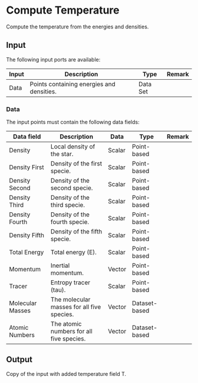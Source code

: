 # Compute Temperature

Compute the temperature from the energies and densities.

## Input

The following input ports are available:

| Input | Description                               | Type     | Remark |
| ----- | ----------------------------------------- | -------- | ------ |
| Data  | Points containing energies and densities. | Data Set |        |

### Data

The input points must contain the following data fields:

| Data field       | Description                                | Data   | Type          | Remark |
| ---------------- | ------------------------------------------ | ------ | ------------- | ------ |
| Density          | Local density of the star.                 | Scalar | Point-based   |        |
| Density First    | Density of the first specie.               | Scalar | Point-based   |        |
| Density Second   | Density of the second specie.              | Scalar | Point-based   |        |
| Density Third    | Density of the third specie.               | Scalar | Point-based   |        |
| Density Fourth   | Density of the fourth specie.              | Scalar | Point-based   |        |
| Density Fifth    | Density of the fifth specie.               | Scalar | Point-based   |        |
| Total Energy     | Total energy (E).                          | Scalar | Point-based   |        |
| Momentum         | Inertial momentum.                         | Vector | Point-based   |        |
| Tracer           | Entropy tracer (tau).                      | Scalar | Point-based   |        |
| Molecular Masses | The molecular masses for all five species. | Vector | Dataset-based |        |
| Atomic Numbers   | The atomic numbers for all five species.   | Vector | Dataset-based |        |

## Output

Copy of the input with added temperature field T.

